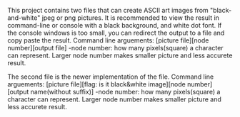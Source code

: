 This project contains two files that can create ASCII art images from "black-and-white" jpeg or png pictures.
It is recommended to view the result in command-line or console with a black background, and white dot font.
If the console windows is too small, you can redirect the output to a file and copy paste the result.
Command line arguements:
  [picture file][node number][output file]
  -node number: how many pixels(square) a character can represent. Larger node number makes smaller picture and less accurete result.

The second file is the newer implementation of the file.
Command line arguements:
  [picture file][flag: is it black&white image][node number][output name(without suffix)]
  -node number: how many pixels(square) a character can represent. Larger node number makes smaller picture and less accurete result.
